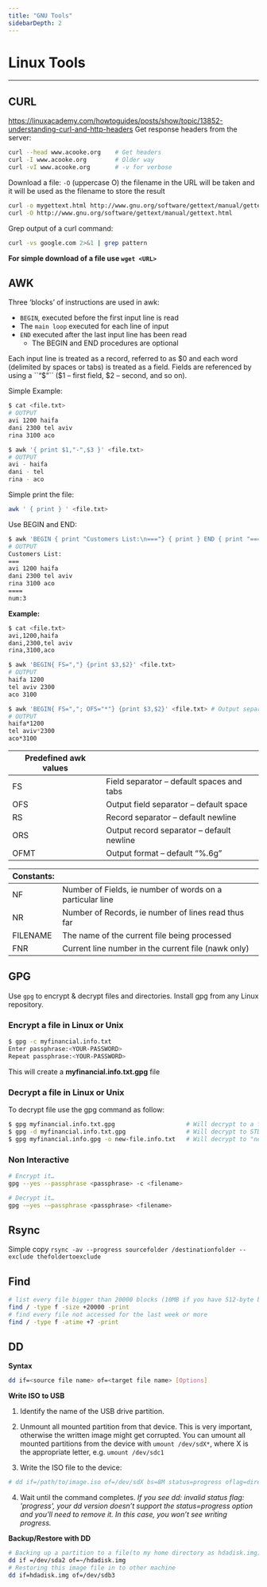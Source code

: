 ```yaml
---
title: "GNU Tools"
sidebarDepth: 2
---
```


# Linux Tools
---

## CURL
https://linuxacademy.com/howtoguides/posts/show/topic/13852-understanding-curl-and-http-headers
Get response headers from the server:
```bash
curl --head www.acooke.org    # Get headers
curl -I www.acooke.org        # Older way
curl -vI www.acooke.org       # -v for verbose
```
Download a file:
``-O`` (uppercase O) the filename in the URL will be taken and it will be used as the filename to store the result
```bash
curl -o mygettext.html http://www.gnu.org/software/gettext/manual/gettext.html # Custom file name "mygettext.html"
curl -O http://www.gnu.org/software/gettext/manual/gettext.html                # Same name as original file "gettext.html"
```
Grep output of a curl command:
```bash
curl -vs google.com 2>&1 | grep pattern
```
**For simple download of a file use ``wget <URL>``**

## AWK
Three ‘blocks’ of instructions are used in awk:

* ``BEGIN``, executed before the first input line is read
* The ``main loop`` executed for each line of input
* ``END`` executed after the last input line has been read
  - The BEGIN and END procedures are optional

Each input line is treated as a record, referred to as $0 and each word (delimited by spaces or tabs) is treated as a field. Fields are referenced by using a ``“$”`` ($1 –  first field, $2 – second, and so on).

Simple Example:
```Bash
$ cat <file.txt>
# OUTPUT
avi 1200 haifa
dani 2300 tel aviv
rina 3100 aco

$ awk '{ print $1,"-",$3 }' <file.txt>
# OUTPUT
avi - haifa
dani - tel
rina - aco
```
Simple print the file:
```bash
awk ' { print } ' <file.txt>
```
Use BEGIN and END:
```Bash
$ awk 'BEGIN { print "Customers List:\n==="} { print } END { print "====\nnum:" NR }' <file.txt>
# OUTPUT
Customers List:
===
avi 1200 haifa
dani 2300 tel aviv
rina 3100 aco
====
num:3
```

**Example:**

```bash
$ cat <file.txt>
avi,1200,haifa
dani,2300,tel aviv
rina,3100,aco

$ awk 'BEGIN{ FS=","} {print $3,$2}' <file.txt>
# OUTPUT
haifa 1200
tel aviv 2300
aco 3100

$ awk 'BEGIN{ FS=","; OFS="*"} {print $3,$2}' <file.txt> # Output separator will be '*'
# OUTPUT
haifa*1200
tel aviv*2300
aco*3100
```
| Predefined awk values |                                           |
| --------------------- | ----------------------------------------- |
| FS                    | Field separator – default spaces and tabs |
| OFS                   | Output field separator – default space    |
| RS                    | Record separator – default newline        |
| ORS                   | Output record separator – default newline |
| OFMT                  | Output format – default “%.6g”            |

| Constants: |                                                           |
| ---------- | --------------------------------------------------------- |
| NF         | Number of Fields, ie number of words on a particular line |
| NR         | Number of Records, ie number of lines read thus far       |
| FILENAME   | The name of the current file being processed              |
| FNR        | Current line number in the current file (nawk only)       |

## GPG
Use ``gpg`` to encrypt & decrypt files and directories. Install gpg from any Linux repository.

### Encrypt a file in Linux or Unix
```bash
$ gpg -c myfinancial.info.txt
Enter passphrase:<YOUR-PASSWORD>
Repeat passphrase:<YOUR-PASSWORD>
```
This will create a **myfinancial.info.txt.gpg** file

### Decrypt a file in Linux or Unix
To decrypt file use the gpg command as follow:
```bash
$ gpg myfinancial.info.txt.gpg                    # Will decrypt to a file (Will ask to overwirte existing)
$ gpg -d myfinancial.info.txt.gpg                 # Will decrypt to STDOUT
$ gpg myfinancial.info.gpg -o new-file.info.txt   # Will decrypt to "new-file.info.txt" (-o output)

```
### Non Interactive
```bash
# Encrypt it…
gpg --yes --passphrase <passphrase> -c <filename>

# Decrypt it…
gpg -–yes -–passphrase <passphrase> <filename>
```
## Rsync
Simple copy
``rsync -av --progress sourcefolder /destinationfolder --exclude thefoldertoexclude``

## Find

```bash
# list every file bigger than 20000 blocks (10MB if you have 512-byte blocks)
find / -type f -size +20000 -print
# find every file not accessed for the last week or more
find / -type f -atime +7 -print
```

## DD
**Syntax**
```bash
dd if=<source file name> of=<target file name> [Options]
```

**Write ISO to USB**
1. Identify the name of the USB drive partition.

2. Unmount all mounted partition from that device. This is very important, otherwise the written image might get corrupted. You can umount all mounted partitions from the device with ``umount /dev/sdX*``, where X is the appropriate letter, e.g. ``umount /dev/sdc1``

3. Write the ISO file to the device:
```bash
# dd if=/path/to/image.iso of=/dev/sdX bs=8M status=progress oflag=direct
```
4. Wait until the command completes.
_If you see dd: invalid status flag: 'progress', your dd version doesn’t support the status=progress option and you’ll need to remove it. In this case, you won’t see writing progress._

**Backup/Restore with DD**
```bash
# Backing up a partition to a file(to my home directory as hdadisk.img)
dd if =/dev/sda2 of=~/hdadisk.img
# Restoring this image file in to other machine
dd if=hdadisk.img of=/dev/sdb3
```
